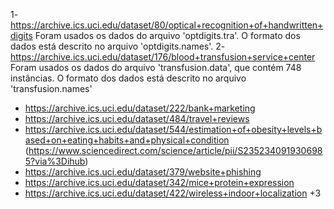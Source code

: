 1- https://archive.ics.uci.edu/dataset/80/optical+recognition+of+handwritten+digits
Foram usados os dados do arquivo 'optdigits.tra'. O formato dos dados está descrito no arquivo 'optdigits.names'.
2- https://archive.ics.uci.edu/dataset/176/blood+transfusion+service+center
Foram usados os dados do arquivo 'transfusion.data', que contém 748 instâncias. O formato dos dados está descrito no arquivo 'transfusion.names'





- https://archive.ics.uci.edu/dataset/222/bank+marketing
- https://archive.ics.uci.edu/dataset/484/travel+reviews
- https://archive.ics.uci.edu/dataset/544/estimation+of+obesity+levels+based+on+eating+habits+and+physical+condition
(https://www.sciencedirect.com/science/article/pii/S2352340919306985?via%3Dihub)
- https://archive.ics.uci.edu/dataset/379/website+phishing
- https://archive.ics.uci.edu/dataset/342/mice+protein+expression
- https://archive.ics.uci.edu/dataset/422/wireless+indoor+localization
+3
